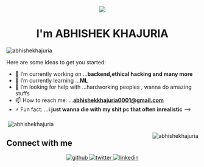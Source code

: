 <!-- <h1 align="center">Hi 👋, I'm ABHISHEK KHAJURIA</h1> -->
<div align="center">
<img src="https://user-images.githubusercontent.com/42115530/92640221-9728ca00-f2fa-11ea-8994-c72b26e937de.gif" align="center"/>
</div>
<h1 align="center">I'm ABHISHEK KHAJURIA</h1>


<p align="left"> <img src="https://komarev.com/ghpvc/?username=abhishekhajuria" alt="abhishekhajuria" /> </p>

Here are some ideas to get you started:

- 🔭 I’m currently working on ...**backend,ethical hacking and many more**
- 🌱 I’m currently learning ...**ML**
- 🤔 I’m looking for help with ...hardworking peoples , wanna do amazing stuffs 
- 📫 How to reach me: ...**abhishekkhajuria0001@gmail.com**
- ⚡ Fun fact: ...**i just wanna die with my shit pc that often inrealistic**
-->
<p>&nbsp;<img align="center" src="https://github-readme-stats.vercel.app/api?username=abhishekhajuria&show_icons=true" alt="abhishekhajuria" /></p>
<img align="right" src="https://github-readme-stats.vercel.app/api/top-langs/?username=abhishekhajuria&layout=compact&hide=html" alt="abhishekhajuria" /></p>

## Connect with me  
<div align="center">
<a href="https://github.com/abhishekhajuria" target="_blank">
<img src=https://img.shields.io/badge/github-%2324292e.svg?&style=for-the-badge&logo=github&logoColor=white alt=github style="margin-bottom: 5px;" />
</a>
<a href="https://twitter.com/im_khajuria" target="_blank">
<img src=https://img.shields.io/badge/twitter-%2300acee.svg?&style=for-the-badge&logo=twitter&logoColor=white alt=twitter style="margin-bottom: 5px;" />
</a>
<a href="https://linkedin.com/in/abhishek-khajuria-28a669146" target="_blank">
<img src=https://img.shields.io/badge/linkedin-%231E77B5.svg?&style=for-the-badge&logo=linkedin&logoColor=white alt=linkedin style="margin-bottom: 5px;" />
</a>
